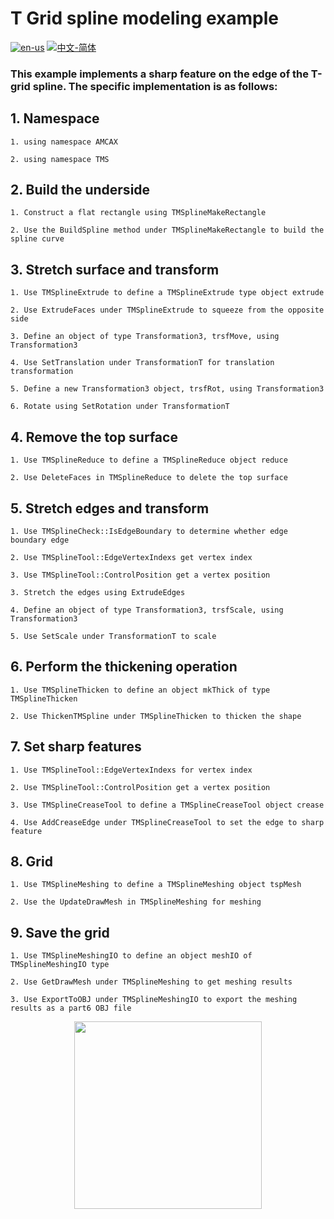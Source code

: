 # T Grid spline modeling example

[![en-us](https://img.shields.io/badge/en-us-yellow.svg)](./README.md) [![中文-简体](https://img.shields.io/badge/%E4%B8%AD%E6%96%87-%E7%AE%80%E4%BD%93-red.svg)](./README.zh_cn.md)

### This example implements a sharp feature on the edge of the T-grid spline. The specific implementation is as follows:


## 1. Namespace

	1. using namespace AMCAX

	2. using namespace TMS

## 2. Build the underside

	1. Construct a flat rectangle using TMSplineMakeRectangle

	2. Use the BuildSpline method under TMSplineMakeRectangle to build the spline curve

## 3. Stretch surface and transform

	1. Use TMSplineExtrude to define a TMSplineExtrude type object extrude

	2. Use ExtrudeFaces under TMSplineExtrude to squeeze from the opposite side

	3. Define an object of type Transformation3, trsfMove, using Transformation3

	4. Use SetTranslation under TransformationT for translation transformation

	5. Define a new Transformation3 object, trsfRot, using Transformation3

	6. Rotate using SetRotation under TransformationT

## 4. Remove the top surface

	1. Use TMSplineReduce to define a TMSplineReduce object reduce

	2. Use DeleteFaces in TMSplineReduce to delete the top surface

## 5. Stretch edges and transform

	1. Use TMSplineCheck::IsEdgeBoundary to determine whether edge boundary edge

	2. Use TMSplineTool::EdgeVertexIndexs get vertex index

	3. Use TMSplineTool::ControlPosition get a vertex position

	3. Stretch the edges using ExtrudeEdges

	4. Define an object of type Transformation3, trsfScale, using Transformation3

	5. Use SetScale under TransformationT to scale

## 6. Perform the thickening operation

	1. Use TMSplineThicken to define an object mkThick of type TMSplineThicken

	2. Use ThickenTMSpline under TMSplineThicken to thicken the shape

## 7. Set sharp features

	1. Use TMSplineTool::EdgeVertexIndexs for vertex index

	2. Use TMSplineTool::ControlPosition get a vertex position

	3. Use TMSplineCreaseTool to define a TMSplineCreaseTool object crease

	4. Use AddCreaseEdge under TMSplineCreaseTool to set the edge to sharp feature

## 8. Grid

	1. Use TMSplineMeshing to define a TMSplineMeshing object tspMesh

	2. Use the UpdateDrawMesh in TMSplineMeshing for meshing


## 9. Save the grid

	1. Use TMSplineMeshingIO to define an object meshIO of TMSplineMeshingIO type

	2. Use GetDrawMesh under TMSplineMeshing to get meshing results

	3. Use ExportToOBJ under TMSplineMeshingIO to export the meshing results as a part6 OBJ file

<div align = center><img src="https://s2.loli.net/2024/09/30/KN1Y7jXAxtElCmk.png" width="300" height="300">